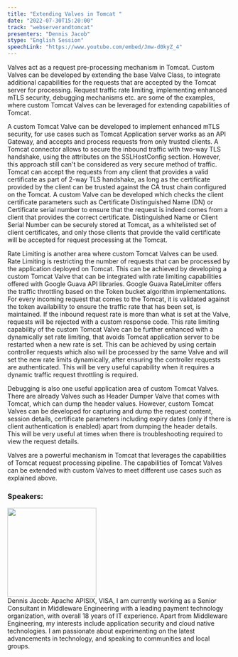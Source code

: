 ```yaml
---
title: "Extending Valves in Tomcat "
date: "2022-07-30T15:20:00"
track: "webserverandtomcat"
presenters: "Dennis Jacob"
stype: "English Session"
speechLink: "https://www.youtube.com/embed/Jmw-d0kyZ_4"
---
```

Valves act as a request pre-processing mechanism in Tomcat. Custom Valves can be developed by extending the base Valve Class, to integrate additional capabilities for the requests that are accepted by the Tomcat server for processing. Request traffic rate limiting, implementing enhanced mTLS security, debugging mechanisms etc. are some of the examples, where custom Tomcat Valves can be leveraged for extending capabilities of Tomcat.

A custom Tomcat Valve can be developed to implement enhanced mTLS security, for use cases such as Tomcat Application server works as an API Gateway, and accepts and process requests from only trusted clients. A Tomcat connector allows to secure the inbound traffic with two-way TLS handshake, using the attributes on the SSLHostConfig section. However, this approach still can't be considered as very secure method of traffic. Tomcat can accept the requests from any client that provides a valid certificate as part of 2-way TLS handshake, as long as the certificate provided by the client can be trusted against the CA trust chain configured on the Tomcat. A custom Valve can be developed which checks the client certificate parameters such as Certificate Distinguished Name (DN) or Certificate serial number to ensure that the request is indeed comes from a client that provides the correct certificate. Distinguished Name or Client Serial Number can be securely stored at Tomcat, as a whitelisted set of client certificates, and only those clients that provide the valid certificate will be accepted for request processing at the Tomcat.

Rate Limiting is another area where custom Tomcat Valves can be used. Rate Limiting is restricting the number of requests that can be processed by the application deployed on Tomcat. This can be achieved by developing a custom Tomcat Valve that can be integrated with rate limiting capabilities offered with Google Guava API libraries. Google Guava RateLimiter offers the traffic throttling based on the Token bucket algorithm implementations. For every incoming request that comes to the Tomcat, it is validated against the token availability to ensure the traffic rate that has been set, is maintained. If the inbound request rate is more than what is set at the Valve, requests will be rejected with a custom response code. This rate limiting capability of the custom Tomcat Valve can be further enhanced with a dynamically set rate limiting, that avoids Tomcat application server to be restarted when a new rate is set. This can be achieved by using certain controller requests which also will be processed by the same Valve and will set the new rate limits dynamically, after ensuring the controller requests are authenticated. This will be very useful capability when it requires a dynamic traffic request throttling is required.

Debugging is also one useful application area of custom Tomcat Valves. There are already Valves such as Header Dumper Valve that comes with Tomcat, which can dump the header values. However, custom Tomcat Valves can be developed for capturing and dump the request content, session details, certificate parameters including expiry dates (only if there is client authentication is enabled) apart from dumping the header details. This will be very useful at times when there is troubleshooting required to view the request details.

Valves are a powerful mechanism in Tomcat that leverages the capabilities of Tomcat request processing pipeline. The capabilities of Tomcat Valves can be extended with custom Valves to meet different use cases such as explained above.
 ### Speakers: 
 <img src="images/speaker/1146.png" width="200" /><br>Dennis Jacob: Apache APISIX, VISA, I am currently working as a Senior Consultant in Middleware Engineering with a leading payment technology organization, with overall 18 years of IT experience. Apart from Middleware Engineering, my interests include application security and cloud native technologies. I am passionate about experimenting on the latest advancements in technology, and speaking to communities and local groups.

 